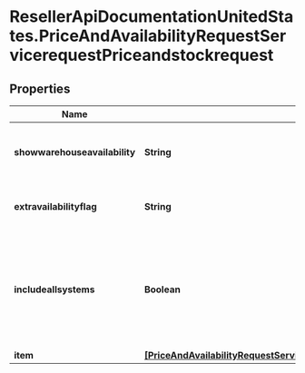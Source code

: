 # ResellerApiDocumentationUnitedStates.PriceAndAvailabilityRequestServicerequestPriceandstockrequest

## Properties

Name | Type | Description | Notes
------------ | ------------- | ------------- | -------------
**showwarehouseavailability** | **String** | True/false to show the availability of individual warehouses | [optional] 
**extravailabilityflag** | **String** | Y/N to show extra availability flag | [optional] 
**includeallsystems** | **Boolean** | Flag to indicate if the price and stock information is required for all Ingram Micro systems. | [optional] 
**item** | [**[PriceAndAvailabilityRequestServicerequestPriceandstockrequestItemInner]**](PriceAndAvailabilityRequestServicerequestPriceandstockrequestItemInner.md) |  | [optional] 


